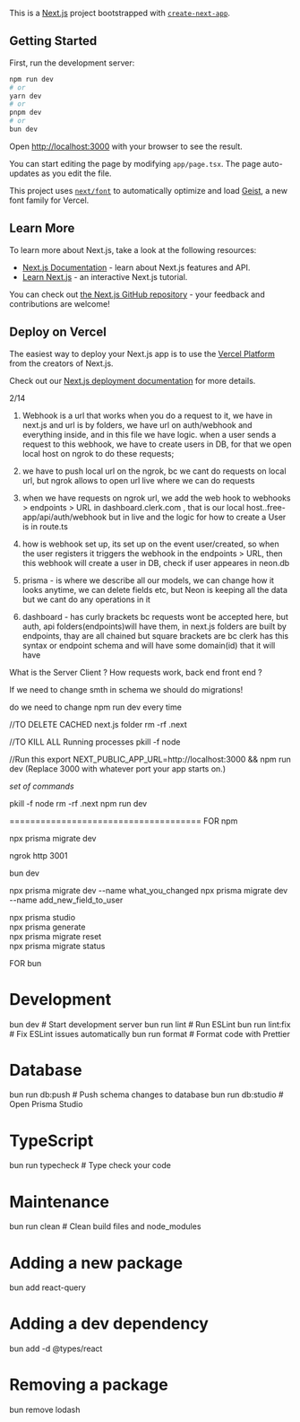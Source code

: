 This is a [Next.js](https://nextjs.org) project bootstrapped with [`create-next-app`](https://nextjs.org/docs/app/api-reference/cli/create-next-app).

## Getting Started

First, run the development server:

```bash
npm run dev
# or
yarn dev
# or
pnpm dev
# or
bun dev
```

Open [http://localhost:3000](http://localhost:3000) with your browser to see the result.

You can start editing the page by modifying `app/page.tsx`. The page auto-updates as you edit the file.

This project uses [`next/font`](https://nextjs.org/docs/app/building-your-application/optimizing/fonts) to automatically optimize and load [Geist](https://vercel.com/font), a new font family for Vercel.

## Learn More

To learn more about Next.js, take a look at the following resources:

- [Next.js Documentation](https://nextjs.org/docs) - learn about Next.js features and API.
- [Learn Next.js](https://nextjs.org/learn) - an interactive Next.js tutorial.

You can check out [the Next.js GitHub repository](https://github.com/vercel/next.js) - your feedback and contributions are welcome!

## Deploy on Vercel

The easiest way to deploy your Next.js app is to use the [Vercel Platform](https://vercel.com/new?utm_medium=default-template&filter=next.js&utm_source=create-next-app&utm_campaign=create-next-app-readme) from the creators of Next.js.

Check out our [Next.js deployment documentation](https://nextjs.org/docs/app/building-your-application/deploying) for more details.

2/14
1. Webhook is a url that works when you do a request to it, we have in next.js and url is by folders, we have url on auth/webhook and everything inside, and in this file we have logic. when a user sends a request to this webhook, we have to create users in DB, for that we open local host on ngrok to do these requests;

2. we have to push local url on the ngrok, bc we cant do requests on local url, but ngrok allows to open url live where we can do requests

3. when we have requests on ngrok url, we add the web hook to webhooks > endpoints > URL in dashboard.clerk.com , that is our local host..free-app/api/auth/webhook but in live and the logic for how to create a User is in route.ts

4. how is webhook set up, its set up on the event user/created, so when the user registers it triggers the webhook in the endpoints > URL, then this webhook will create a user in DB, check if user appeares in neon.db

5. prisma - is where we describe all our models, we can change how it looks anytime, we can delete fields etc, but Neon is keeping all the data but we cant do any operations in it

6. dashboard - has curly brackets bc requests wont be accepted here, but auth, api folders(endpoints)will have them, in next.js folders are built by endpoints, thay are all chained
but square brackets are bc clerk has this syntax or endpoint schema and will have some domain(id) that it will have

What is the Server Client ? How requests work, back end front end ?

If we need to change smth in schema we should do migrations!

do we need to change npm run dev every time

//TO DELETE CACHED next.js folder
rm -rf .next

//TO KILL ALL Running processes
pkill -f node

//Run this 
export NEXT_PUBLIC_APP_URL=http://localhost:3000 && npm run dev
(Replace 3000 with whatever port your app starts on.)

*set of commands*

pkill -f node
rm -rf .next
npm run dev

=====================================
FOR npm

 npx prisma migrate dev

 ngrok http 3001

 bun dev

 npx prisma migrate dev --name what_you_changed
 npx prisma migrate dev --name add_new_field_to_user

 npx prisma studio     
 npx prisma generate      
 npx prisma migrate reset  
 npx prisma migrate status  


 FOR bun

 # Development
bun dev                  # Start development server
bun run lint            # Run ESLint
bun run lint:fix        # Fix ESLint issues automatically
bun run format          # Format code with Prettier

# Database
bun run db:push         # Push schema changes to database
bun run db:studio       # Open Prisma Studio

# TypeScript
bun run typecheck       # Type check your code

# Maintenance
bun run clean          # Clean build files and node_modules

# Adding a new package
bun add react-query

# Adding a dev dependency
bun add -d @types/react

# Removing a package
bun remove lodash
